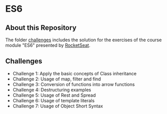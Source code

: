# ES6

## About this Repository

The folder [challenges](challenges) includes the solution for the exercises of the course module "ES6" presented by [RocketSeat](https://rocketseat.com.br/). 

## Challenges
- Challenge 1: Apply the basic concepts of Class inheritance
- Challenge 2: Usage of map, filter and find
- Challenge 3: Conversion of functions into arrow functions
- Challenge 4: Destructuring examples
- Challenge 5: Usage of Rest and Spread
- Challenge 6: Usage of template literals
- Challenge 7: Usage of Object Short Syntax